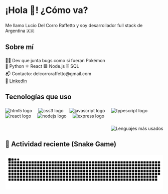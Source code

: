 <h1 align="left">¡Hola 👋! ¿Cómo va?</h1>

###

<p align="left">Me llamo Lucio Del Corro Raffetto y soy desarrollador full stack de Argentina 🇦🇷</p>

###

<h2 align="left">Sobre mí</h2>

###

<p align="left">👨‍💻 Dev que junta bugs como si fueran Pokémon<br>🐍 Python ⚛️ React 🟩 Node.js 🗄️ SQL<br>📬 Contacto: delcorroraffetto@gmail.com<br>🔗 <a href="https://www.linkedin.com/in/luciodelcorroraffetto">LinkedIn</a></p>

###

<h2 align="left">Tecnologías que uso</h2>

###

<div align="left">
  <img src="https://cdn.jsdelivr.net/gh/devicons/devicon/icons/html5/html5-original.svg" height="40" alt="html5 logo" />
  <img width="12" />
  <img src="https://cdn.jsdelivr.net/gh/devicons/devicon/icons/css3/css3-original.svg" height="40" alt="css3 logo" />
  <img width="12" />
  <img src="https://cdn.jsdelivr.net/gh/devicons/devicon/icons/javascript/javascript-original.svg" height="40" alt="javascript logo" />
  <img width="12" />
  <img src="https://cdn.jsdelivr.net/gh/devicons/devicon/icons/typescript/typescript-original.svg" height="40" alt="typescript logo" />
  <img width="12" />
  <img src="https://cdn.jsdelivr.net/gh/devicons/devicon/icons/react/react-original.svg" height="40" alt="react logo" />
  <img width="12" />
  <img src="https://cdn.jsdelivr.net/gh/devicons/devicon/icons/nodejs/nodejs-original.svg" height="40" alt="nodejs logo" />
  <img width="12" />
  <img src="https://cdn.jsdelivr.net/gh/devicons/devicon/icons/express/express-original.svg" height="40" alt="express logo" />
</div>

###

<div align="right">
  <img src="https://github-readme-stats.vercel.app/api/top-langs/?username=LucioDelCorroRaffetto&layout=compact&theme=dark" alt="Lenguajes más usados" />
</div>

###

###
</div>

###

<h2 align="left">🐍 Actividad reciente (Snake Game)</h2>

###

<picture>
  <source media="(prefers-color-scheme: dark)" srcset="https://github.com/LucioDelCorroRaffetto/LucioDelCorroRaffetto/blob/main/dist/github-contribution-grid-snake-dark.svg" />
  <source media="(prefers-color-scheme: light)" srcset="https://github.com/LucioDelCorroRaffetto/LucioDelCorroRaffetto/blob/main/dist/github-contribution-grid-snake.svg" />
  <img alt="animación de la serpiente de contribuciones" src="https://github.com/LucioDelCorroRaffetto/LucioDelCorroRaffetto/blob/main/dist/github-contribution-grid-snake.svg" />
</picture>
